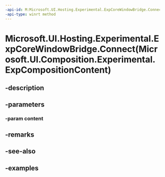 ```yaml
---
-api-id: M:Microsoft.UI.Hosting.Experimental.ExpCoreWindowBridge.Connect(Microsoft.UI.Composition.Experimental.ExpCompositionContent)
-api-type: winrt method
---
```


# Microsoft.UI.Hosting.Experimental.ExpCoreWindowBridge.Connect(Microsoft.UI.Composition.Experimental.ExpCompositionContent)

<!--
public void Connect (Microsoft.UI.Composition.Experimental.ExpCompositionContent content);
-->


## -description

## -parameters

### -param content

## -remarks

## -see-also

## -examples


